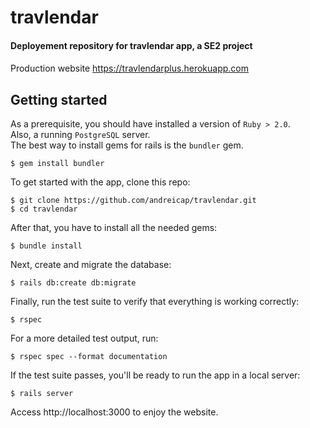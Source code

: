# travlendar

#### Deployement repository for travlendar app, a SE2 project

####
 Production website https://travlendarplus.herokuapp.com


## Getting started
As a prerequisite, you should have installed a version of `Ruby > 2.0`.  
Also, a running `PostgreSQL` server.  
The best way to install gems for rails is the `bundler` gem.  


```
$ gem install bundler
```

To get started with the app, clone this repo:

```
$ git clone https://github.com/andreicap/travlendar.git
$ cd travlendar
```

After that, you have to install all the needed gems:

```
$ bundle install
```

Next, create and migrate the database:

```
$ rails db:create db:migrate
```

Finally, run the test suite to verify that everything is working correctly:

```
$ rspec 
```

For a more detailed test output, run:

```
$ rspec spec --format documentation
``` 

If the test suite passes, you'll be ready to run the app in a local server:

```
$ rails server
```

Access http://localhost:3000 to enjoy the website.